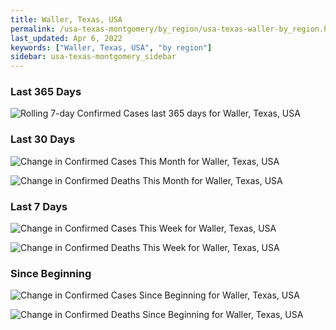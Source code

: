 ```yaml
---
title: Waller, Texas, USA
permalink: /usa-texas-montgomery/by_region/usa-texas-waller-by_region.html
last_updated: Apr 6, 2022
keywords: ["Waller, Texas, USA", "by region"]
sidebar: usa-texas-montgomery_sidebar
---
```


<h3>Last 365 Days</h3>

![Rolling 7-day Confirmed Cases last 365 days for Waller, Texas, USA](/covid_tracker/images/graphs/usa-texas-waller-weekly_totals_graph.png)

<h3>Last 30 Days</h3>

![Change in Confirmed Cases This Month for Waller, Texas, USA](/covid_tracker/images/graphs/usa-texas-waller-delta_confirmed-30_days_graph.png)

![Change in Confirmed Deaths This Month for Waller, Texas, USA](/covid_tracker/images/graphs/usa-texas-waller-delta_deaths-30_days_graph.png)

<h3>Last 7 Days</h3>

![Change in Confirmed Cases This Week for Waller, Texas, USA](/covid_tracker/images/graphs/usa-texas-waller-delta_confirmed-7_days_graph.png)

![Change in Confirmed Deaths This Week for Waller, Texas, USA](/covid_tracker/images/graphs/usa-texas-waller-delta_deaths-7_days_graph.png)

<h3>Since Beginning</h3>

![Change in Confirmed Cases Since Beginning for Waller, Texas, USA](/covid_tracker/images/graphs/usa-texas-waller-delta_confirmed-since_beginning_graph.png)

![Change in Confirmed Deaths Since Beginning for Waller, Texas, USA](/covid_tracker/images/graphs/usa-texas-waller-delta_deaths-since_beginning_graph.png)
